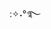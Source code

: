 :✧˖°࿐

<!--
**jjotunheim/jjotunheim**[Screenshot_20250713-215742_Pinterest](https://github.com/user-attachments/assets/037abdc1-e5d9-49a6-8e46-1775224fd8f1)
✨ _special_ ✨ repository becau![Screenshot_20250713-215742_Pinterest](https://github.com/user-attachments/assets/60d20592-5ae6-41a1-b3c6-e61a8c24b349)
se its `README.md` (this file) appears on your GitHub profile.

Here are some ideas to get you started:

- 🔭 I’m currently working on ...
- 🌱 I’m currently learning ...
- 👯 I’m looking to collaborate on ...
- 🤔 I’m looking for help with ...
- 💬 Ask me about ...
- 📫 How to reach me: ...
- 😄 Pronouns: ...
- ⚡ Fun fact: ...
-->
